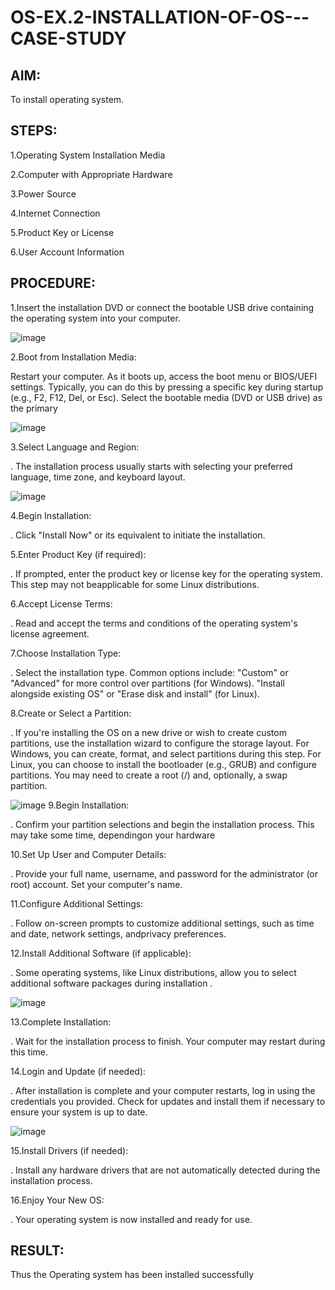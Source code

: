 # OS-EX.2-INSTALLATION-OF-OS---CASE-STUDY

## AIM:
To install operating system.
## STEPS:
1.Operating System Installation Media

2.Computer with Appropriate Hardware

3.Power Source

4.Internet Connection

5.Product Key or License

6.User Account Information

## PROCEDURE:
 1.Insert the installation DVD or connect the bootable USB drive containing the operating system into your computer.

 ![image](https://github.com/MIRUDHULA-DHANARAJ/OS-EX.2-INSTALLATION-OF-OS---CASE-STUDY/assets/94828147/b40af1de-e861-4a64-90fc-67da5b58964a)

2.Boot from Installation Media:

Restart your computer. As it boots up, access the boot menu or BIOS/UEFI settings. Typically, you can do this by pressing a specific key during startup (e.g., F2, F12, Del, or Esc). Select the bootable media (DVD or USB drive) as the primary

![image](https://github.com/MIRUDHULA-DHANARAJ/OS-EX.2-INSTALLATION-OF-OS---CASE-STUDY/assets/94828147/ef19c98d-07a3-4e20-96c7-6fe8fa3c5571)

3.Select Language and Region:

. The installation process usually starts with selecting your preferred language, time zone, and keyboard layout.

![image](https://github.com/MIRUDHULA-DHANARAJ/OS-EX.2-INSTALLATION-OF-OS---CASE-STUDY/assets/94828147/34a1b6cb-d566-47b4-83ab-82d4e344f118)

4.Begin Installation:

. Click "Install Now" or its equivalent to initiate the installation.

5.Enter Product Key (if required):

. If prompted, enter the product key or license key for the operating system. This step may not beapplicable for some Linux distributions.

6.Accept License Terms:

. Read and accept the terms and conditions of the operating system's license agreement.

7.Choose Installation Type:

. Select the installation type. Common options include: "Custom" or "Advanced" for more control over partitions (for Windows). "Install alongside existing OS" or "Erase disk and install" (for Linux).

8.Create or Select a Partition:

. If you're installing the OS on a new drive or wish to create custom partitions, use the installation wizard to configure the storage layout. For Windows, you can create, format, and select partitions during this step. For Linux, you can choose to install the bootloader (e.g., GRUB) and configure partitions. You may need to create a root (/) and, optionally, a swap partition.

![image](https://github.com/MIRUDHULA-DHANARAJ/OS-EX.2-INSTALLATION-OF-OS---CASE-STUDY/assets/94828147/725295ff-26f5-4314-82e5-9c25d5f2209a)
9.Begin Installation:

. Confirm your partition selections and begin the installation process. This may take some time, dependingon your hardware

10.Set Up User and Computer Details:

. Provide your full name, username, and password for the administrator (or root) account. Set your computer's name.

11.Configure Additional Settings:

. Follow on-screen prompts to customize additional settings, such as time and date, network settings, andprivacy preferences.

12.Install Additional Software (if applicable):

. Some operating systems, like Linux distributions, allow you to select additional software packages during installation .

![image](https://github.com/MIRUDHULA-DHANARAJ/OS-EX.2-INSTALLATION-OF-OS---CASE-STUDY/assets/94828147/74e3029d-4dc0-4292-9b10-8e889b675017)

13.Complete Installation:

. Wait for the installation process to finish. Your computer may restart during this time.

14.Login and Update (if needed):

. After installation is complete and your computer restarts, log in using the credentials you provided. Check for updates and install them if necessary to ensure your system is up to date.

![image](https://github.com/MIRUDHULA-DHANARAJ/OS-EX.2-INSTALLATION-OF-OS---CASE-STUDY/assets/94828147/3ae8495a-69d2-4019-8d7e-10ff4d894b5b)

15.Install Drivers (if needed):

. Install any hardware drivers that are not automatically detected during the installation process.

16.Enjoy Your New OS:

. Your operating system is now installed and ready for use.
## RESULT:
Thus the Operating system has been installed successfully
